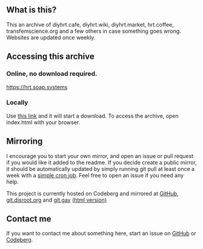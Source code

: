 ## What is this?
This an archive of diyhrt.cafe, diyhrt.wiki, diyhrt.market, hrt.coffee, transfemscience.org and a few others in case something goes wrong. Websites are updated once weekly.

## Accessing this archive
### Online, no download required.
https://hrt.soap.systems

### Locally
Use [this link](https://codeberg.org/diyhrt/pages/archive/main.zip) and it will start a download. To access the archive, open index.html with your browser.

## Mirroring

I encourage you to start your own mirror, and open an issue or pull request if you would like it added to the readme. If you decide create a public mirror, it should be automatically updated by simply running git pull at least once a week with a [simple cron job](https://stackoverflow.com/a/69553820). Feel free to open an issue if you need any help.

This project is currently hosted on Codeberg and mirrored at [GitHub](https://soapingtime.github.io/diyhrt), [git.disroot.org](https://git.disroot.org/diyhrt/mirrors) and [git.gay](https://git.gay/hrt/pages) [(html version)](https://hrt.pages.gay/)

## Contact me
If you want to contact me about something here, start an issue on [GitHub](https://github.com/soapingtime/diyhrt/issues) or [Codeberg](https://codeberg.org/diyhrt/pages/issues).
